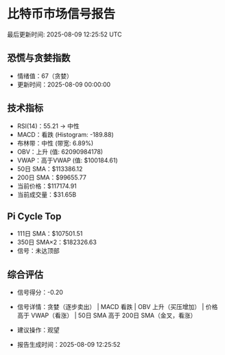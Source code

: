 # 比特币市场信号报告

最后更新时间: 2025-08-09 12:25:52 UTC

## 恐慌与贪婪指数
- 情绪值：67（贪婪）
- 更新时间：2025-08-09 00:00:00

## 技术指标
- RSI(14)：55.21 → 中性
- MACD：看跌 (Histogram: -189.88)
- 布林带：中性 (带宽: 6.89%)
- OBV：上升 (值: 62090984178)
- VWAP：高于VWAP (值: $100184.61)
- 50日 SMA：$113386.12
- 200日 SMA：$99655.77
- 当前价格：$117174.91
- 当前成交量：$31.65B

## Pi Cycle Top
- 111日 SMA：$107501.51
- 350日 SMA×2：$182326.63
- 信号：未达顶部

## 综合评估
- 信号得分：-0.20
- 信号详情：贪婪（逐步卖出） | MACD 看跌 | OBV 上升（买压增加） | 价格高于 VWAP（看涨） | 50日 SMA 高于 200日 SMA（金叉，看涨）
- 建议操作：观望

- 报告生成时间：2025-08-09 12:25:52
